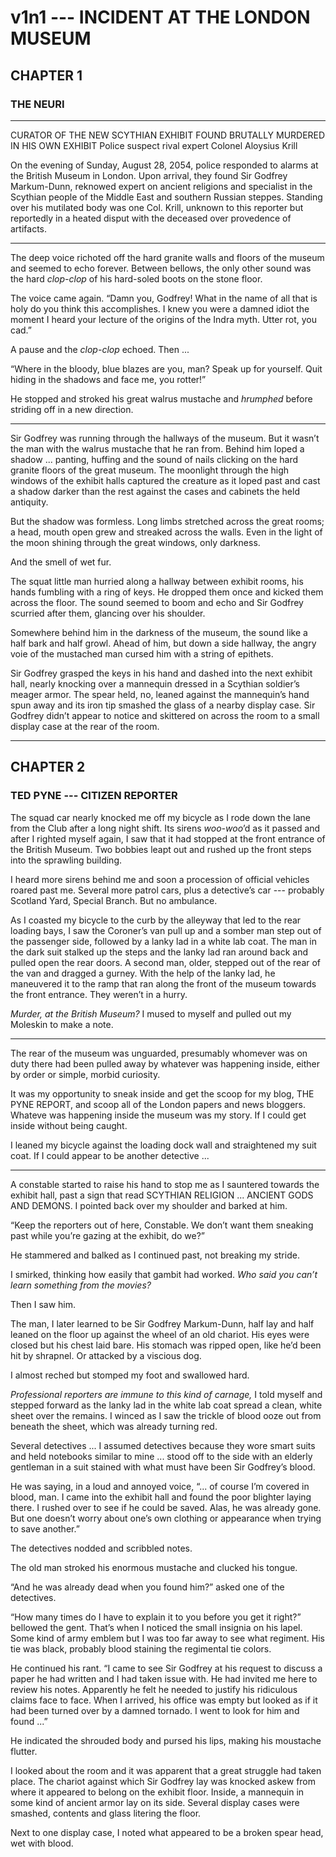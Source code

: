 # v1n1 --- INCIDENT AT THE LONDON MUSEUM

## CHAPTER 1

### THE NEURI

***
CURATOR OF THE NEW SCYTHIAN EXHIBIT FOUND BRUTALLY MURDERED IN HIS OWN EXHIBIT
Police suspect rival expert Colonel Aloysius Krill

On the evening of Sunday, August 28, 2054, police responded to alarms at the British Museum in London. Upon arrival, they found Sir Godfrey Markum-Dunn, reknowed expert on ancient religions and specialist in the Scythian people of the Middle East and southern Russian steppes. Standing over his mutilated body was one Col. Krill, unknown to this reporter but reportedly in a heated disput with the deceased over provedence of artifacts.

***

The deep voice richoted off the hard granite walls and floors of the museum and seemed to echo forever. Between bellows, the only other sound was the hard *clop-clop* of his hard-soled boots on the stone floor.

The voice came again. “Damn you, Godfrey! What in the name of all that is holy do you think this accomplishes. I knew you were a damned idiot the moment I heard your lecture of the origins of the Indra myth. Utter rot, you cad.”

A pause and the *clop-clop* echoed. Then ...

“Where in the bloody, blue blazes are you, man? Speak up for yourself. Quit hiding in the shadows and face me, you rotter!”

He stopped and stroked his great walrus mustache and *hrumphed* before striding off in a new direction.

***

Sir Godfrey was running through the hallways of the museum. But it wasn’t the man with the walrus mustache that he ran from. Behind him loped a shadow ... panting, huffing and the sound of nails clicking on the hard granite floors of the great museum. The moonlight through the high windows of the exhibit halls captured the creature as it loped past and cast a shadow darker than the rest against the cases and cabinets the held antiquity. 

But the shadow was formless. Long limbs stretched across the great rooms; a head, mouth open grew and streaked across the walls. Even in the light of the moon shining through the great windows, only darkness.

And the smell of wet fur.

The squat little man hurried along a hallway between exhibit rooms, his hands fumbling with a ring of keys. He dropped them once and kicked them across the floor. The sound seemed to boom and echo and Sir Godfrey scurried after them, glancing over his shoulder.

Somewhere behind him in the darkness of the museum, the sound like a half bark and half growl. Ahead of him, but down a side hallway, the angry voie of the mustached man cursed him with a string of epithets.

Sir Godfrey grasped the keys in his hand and dashed into the next exhibit hall, nearly knocking over a mannequin dressed in a Scythian soldier’s meager armor. The spear held, no, leaned against the mannequin’s hand spun away and its iron tip smashed the glass of a nearby display case. Sir Godfrey didn’t appear to notice and skittered on across the room to a small display case at the rear of the room.

***






## CHAPTER 2
### TED PYNE --- CITIZEN REPORTER

The squad car nearly knocked me off my bicycle as I rode down the lane from the Club after a long night shift. Its sirens *woo-woo*’d as it passed and after I righted myself again, I saw that it had stopped at the front entrance of the British Museum. Two bobbies leapt out and rushed up the front steps into the sprawling building.

I heard more sirens behind me and soon a procession of official vehicles roared past me. Several more patrol cars, plus a detective’s car --- probably Scotland Yard, Special Branch. But no ambulance. 

As I coasted my bicycle to the curb by the alleyway that led to the rear loading bays, I saw the Coroner’s van pull up and a somber man step out of the passenger side, followed by a lanky lad in a white lab coat. The man in the dark suit stalked up the steps and the lanky lad ran around back and pulled open the rear doors. A second man, older, stepped out of the rear of the van and dragged a gurney. With the help of the lanky lad, he maneuvered it to the ramp that ran along the front of the museum towards the front entrance. They weren’t in a hurry.

*Murder, at the British Museum?* I mused to myself and pulled out my Moleskin to make a note.

***

The rear of the museum was unguarded, presumably whomever was on duty there had been pulled away by whatever was happening inside, either by order or simple, morbid curiosity.

It was my opportunity to sneak inside and get the scoop for my blog, THE PYNE REPORT, and scoop all of the London papers and news bloggers. Whateve was happening inside the museum was my story. If I could get inside without being caught.

I leaned my bicycle against the loading dock wall and straightened my suit coat. If I could appear to be another detective ...

***

A constable started to raise his hand to stop me as I sauntered towards the exhibit hall, past a sign that read SCYTHIAN RELIGION ... ANCIENT GODS AND DEMONS. I pointed back over my shoulder and barked at him.

“Keep the reporters out of here, Constable. We don’t want them sneaking past while you’re gazing at the exhibit, do we?”

He stammered and balked as I continued past, not breaking my stride.

I smirked, thinking how easily that gambit had worked. *Who said you can’t learn something from the movies?*

Then I saw him.

The man, I later learned to be Sir Godfrey Markum-Dunn, half lay and half leaned on the floor up against the wheel of an old chariot. His eyes were closed but his chest laid bare. His stomach was ripped open, like he’d been hit by shrapnel. Or attacked by a viscious dog.

I almost reched but stomped my foot and swallowed hard.

*Professional reporters are immune to this kind of carnage,* I told myself and stepped forward as the lanky lad in the white lab coat spread a clean, white sheet over the remains. I winced as I saw the trickle of blood ooze out from beneath the sheet, which was already turning red.

Several detectives ... I assumed detectives because they wore smart suits and held notebooks similar to mine ... stood off to the side with an elderly gentleman in a suit stained with what must have been Sir Godfrey’s blood.

He was saying, in a loud and annoyed voice, “... of course I’m covered in blood, man. I came into the exhibit hall and found the poor blighter laying there. I rushed over to see if he could be saved. Alas, he was already gone. But one doesn’t worry about one’s own clothing or appearance when trying to save another.”

The detectives nodded and scribbled notes.

The old man stroked his enormous mustache and clucked his tongue.

“And he was already dead when you found him?” asked one of the detectives.

“How many times do I have to explain it to you before you get it right?” bellowed the gent. That’s when I noticed the small insignia on his lapel. Some kind of army emblem but I was too far away to see what regiment. His tie was black, probably blood staining the regimental tie colors.

He continued his rant. “I came to see Sir Godfrey at his request to discuss a paper he had written and I had taken issue with. He had invited me here to review his notes. Apparently he felt he needed to justify his ridiculous claims face to face. When I arrived, his office was empty but looked as if it had been turned over by a damned tornado. I went to look for him and found ...”

He indicated the shrouded body and pursed his lips, making his moustache flutter.

I looked about the room and it was apparent that a great struggle had taken place. The chariot against which Sir Godfrey lay was knocked askew from where it appeared to belong on the exhibit floor. Inside, a mannequin in some kind of ancient armor lay on its side. Several display cases were smashed, contents and glass litering the floor.

Next to one display case, I noted what appeared to be a broken spear head, wet with blood.


